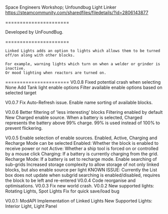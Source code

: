 Space Engineers Workshop;
Unfoundbug Light Linker 
https://steamcommunity.com/sharedfiles/filedetails/?id=2806143877

======================

Developed by UnFoundBug.

======================

	Linked Lights adds an option to lights which allows them to be turned off/on along with other blocks. 
	
	For example, warning lights which turn on when a welder or grinder is inactive.
	Or mood lighting when reactors are turned on. 


======================
V0.0.8
	Fixed potential crash when selecting None
	Add Tank light enable options
	Filter available enable options based on selected target

V0.0.7
	Fix Auto-Refresh issue.
	Enable name sorting of available blocks.

V0.0.6
	Better filtering of 'less interesting' blocks
	Filtering enabled by default
	New Charged enable source.
		When a battery is selected, Charged represents the battery above 99% charge. 99% is used instead of 100% to prevent flickering.

V0.0.5
	Enable selection of enable sources. Enabled, Active, Charging and Recharge Mode can be selected
		Enabled: Whether the block is enabled to receive power or not
		Active: Whether a ship tool is forced on or controlled by a mouse click
		Charging: If a battery is currently charging from the grid.
		Recharge Mode: If a battery is set to recharge mode.
	Enable searching of sub-grids
	Increased storage complexity to allow storage of not only linked blocks, but also enable source per light
	KNOWN ISSUE: Currently the List box does not update when subgrid searching is enabled/disabled, requires the block to be left and re-entered
V0.0.4
	Code reorganise and optimisations.
V0.0.3
	Fix new world crash.
V0.0.2
	New supported lights: Rotating Lights, Spot Lights
	Fix for quick save/load bug

V0.0.1: ModAPI Implementation of Linked Lights
	New Supported Lights: Interior Light, Light Panel
